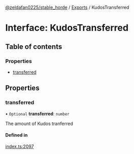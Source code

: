 [@zeldafan0225/stable_horde](../../README.md) / [Exports](../modules.md) / KudosTransferred

# Interface: KudosTransferred

## Table of contents

### Properties

- [transferred](KudosTransferred.md#transferred)

## Properties

### transferred

• `Optional` **transferred**: `number`

The amount of Kudos tranferred

#### Defined in

[index.ts:2097](https://github.com/MrlolDev/stable_horde/blob/2389aa8/index.ts#L2097)

